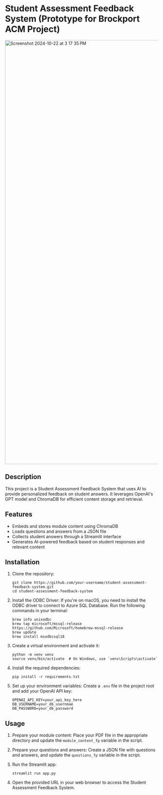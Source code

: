 # Student Assessment Feedback System (Prototype for Brockport ACM Project)
<img width="1392" alt="Screenshot 2024-10-22 at 3 17 35 PM" src="https://github.com/user-attachments/assets/b9afa54f-78e0-4028-abb0-915074da6568">

## Description
This project is a Student Assessment Feedback System that uses AI to provide personalized feedback on student answers. It leverages OpenAI's GPT model and ChromaDB for efficient content storage and retrieval.

## Features
- Embeds and stores module content using ChromaDB
- Loads questions and answers from a JSON file
- Collects student answers through a Streamlit interface
- Generates AI-powered feedback based on student responses and relevant content

## Installation

1. Clone the repository:
   ```
   git clone https://github.com/your-username/student-assessment-feedback-system.git
   cd student-assessment-feedback-system
   ```

2. Install the ODBC Driver: If you're on macOS, you need to install the ODBC driver to connect to Azure SQL Database. Run the following commands in your terminal:
   ```
   brew info unixodbc
   brew tap microsoft/mssql-release https://github.com/Microsoft/homebrew-mssql-release
   brew update
   brew install msodbcsql18
   ```
3. Create a virtual environment and activate it:
   ```
   python -m venv venv
   source venv/bin/activate  # On Windows, use `venv\Scripts\activate`
   ```

4. Install the required dependencies:
   ```
   pip install -r requirements.txt
   ```

5. Set up your environment variables:
   Create a `.env` file in the project root and add your OpenAI API key:
   ```
   OPENAI_API_KEY=your_api_key_here
   DB_USERNAME=your_db_usernmae
   DB_PASSWORD=your_db_password

   ```

## Usage

1. Prepare your module content:
   Place your PDF file in the appropriate directory and update the `module_content_fp` variable in the script.

2. Prepare your questions and answers:
   Create a JSON file with questions and answers, and update the `questions_fp` variable in the script.

3. Run the Streamlit app:
   ```
   streamlit run app.py
   ```

4. Open the provided URL in your web browser to access the Student Assessment Feedback System.

